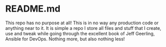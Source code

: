 # README.md

This repo has no purpose at all! This is in no way any production code or
anything near to it. It is simple a repo I store all files and stuff that I
create, use and tweak while going through the excellent book of Jeff Geerling,
Ansible for DevOps. Nothing more, but also nothing less!

